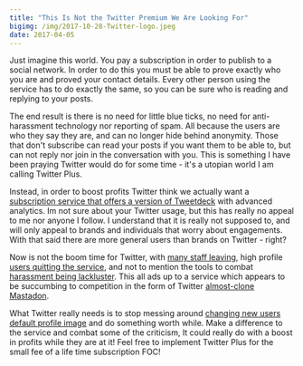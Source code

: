 ```yaml
---
title: "This Is Not the Twitter Premium We Are Looking For"
bigimg: /img/2017-10-28-Twitter-logo.jpeg
date: 2017-04-05
---
```

Just imagine this world. You pay a subscription in order to publish to a social network. In order to do this you must be able to prove exactly who you are and proved your contact details. Every other person using the service has to do exactly the same, so you can be sure who is reading and replying to your posts.

The end result is there is no need for little blue ticks, no need for anti-harassment technology nor reporting of spam. All because the users are who they say they are, and can no longer hide behind anonymity. Those that don't subscribe can read your posts if you want them to be able to, but can not reply nor join in the conversation with you. This is something I have been praying Twitter would do for some time - it's a utopian world I am calling Twitter Plus.

Instead, in order to boost profits Twitter think we actually want a [subscription service that offers a version of Tweetdeck][1] with advanced analytics. Im not sure about your Twitter usage, but this has really no appeal to me nor anyone I follow. I understand that it is really not supposed to, and will only appeal to brands and individuals that worry about engagements. With that said there are more general users than brands on Twitter - right?

Now is not the boom time for Twitter, with [many staff leaving][2], high profile [users quitting the service][3], and not to mention the tools to combat [harassment being lackluster][4]. This all ads up to a service which appears to be succumbing to competition in the form of Twitter [almost-clone Mastadon][5].

What Twitter really needs is to stop messing around [changing new users default profile image][6] and do something worth while. Make a difference to the service and combat some of the criticism, It could really do with a boost in profits while they are at it! Feel free to implement Twitter Plus for the small fee of a life time subscription FOC!

[1]:	http://www.wired.co.uk/article/paid-twitter-account-tweetdeck
[2]:	https://techcrunch.com/2016/12/20/twitters-cto-adam-messinger-is-leaving-the-company/
[3]:	http://www.vanityfair.com/news/2016/02/stephen-fry-quits-twitter-baftas
[4]:	https://www.theguardian.com/technology/2017/feb/07/twitter-abuse-harassment-crackdown
[5]:	http://www.theverge.com/2017/4/4/15177856/mastodon-social-network-twitter-clone
[6]:	https://www.research-live.com/article/news/twitter-drops-default-egg-profile-image/id/5020682